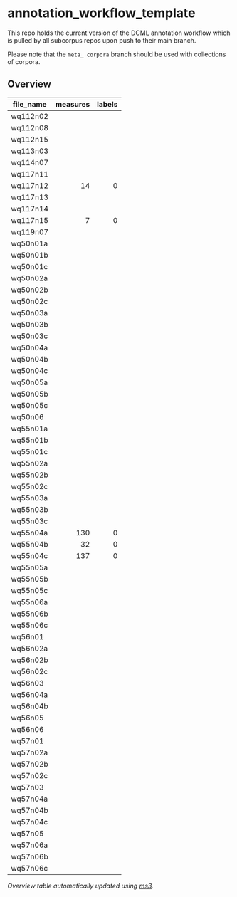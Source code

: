 # annotation_workflow_template

This repo holds the current version of the DCML annotation workflow which is pulled by all subcorpus repos upon push to their main branch. 

Please note that the `meta_ corpora` branch should be used with collections of corpora.


## Overview
|file_name|measures|labels|
|---------|-------:|-----:|
|wq112n02 |        |      |
|wq112n08 |        |      |
|wq112n15 |        |      |
|wq113n03 |        |      |
|wq114n07 |        |      |
|wq117n11 |        |      |
|wq117n12 |      14|     0|
|wq117n13 |        |      |
|wq117n14 |        |      |
|wq117n15 |       7|     0|
|wq119n07 |        |      |
|wq50n01a |        |      |
|wq50n01b |        |      |
|wq50n01c |        |      |
|wq50n02a |        |      |
|wq50n02b |        |      |
|wq50n02c |        |      |
|wq50n03a |        |      |
|wq50n03b |        |      |
|wq50n03c |        |      |
|wq50n04a |        |      |
|wq50n04b |        |      |
|wq50n04c |        |      |
|wq50n05a |        |      |
|wq50n05b |        |      |
|wq50n05c |        |      |
|wq50n06  |        |      |
|wq55n01a |        |      |
|wq55n01b |        |      |
|wq55n01c |        |      |
|wq55n02a |        |      |
|wq55n02b |        |      |
|wq55n02c |        |      |
|wq55n03a |        |      |
|wq55n03b |        |      |
|wq55n03c |        |      |
|wq55n04a |     130|     0|
|wq55n04b |      32|     0|
|wq55n04c |     137|     0|
|wq55n05a |        |      |
|wq55n05b |        |      |
|wq55n05c |        |      |
|wq55n06a |        |      |
|wq55n06b |        |      |
|wq55n06c |        |      |
|wq56n01  |        |      |
|wq56n02a |        |      |
|wq56n02b |        |      |
|wq56n02c |        |      |
|wq56n03  |        |      |
|wq56n04a |        |      |
|wq56n04b |        |      |
|wq56n05  |        |      |
|wq56n06  |        |      |
|wq57n01  |        |      |
|wq57n02a |        |      |
|wq57n02b |        |      |
|wq57n02c |        |      |
|wq57n03  |        |      |
|wq57n04a |        |      |
|wq57n04b |        |      |
|wq57n04c |        |      |
|wq57n05  |        |      |
|wq57n06a |        |      |
|wq57n06b |        |      |
|wq57n06c |        |      |

*Overview table automatically updated using [ms3](https://johentsch.github.io/ms3/).*
